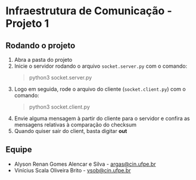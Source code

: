 # Infraestrutura de Comunicação - Projeto 1

## Rodando o projeto

1. Abra a pasta do projeto
2. Inicie o servidor rodando o arquivo `socket.server.py` com o comando:
   > python3 socket.server.py
3. Logo em seguida, rode o arquivo do cliente (`socket.client.py`) com o comando:
   > python3 socket.client.py
4. Envie alguma mensagem à partir do cliente para o servidor e confira as mensagens relativas à comparação do checksum
5. Quando quiser sair do client, basta digitar **out**

## Equipe

-  Alyson Renan Gomes Alencar e Silva - argas@cin.ufpe.br
- Vinícius Scala Oliveira Brito - vsob@cin.ufpe.br
